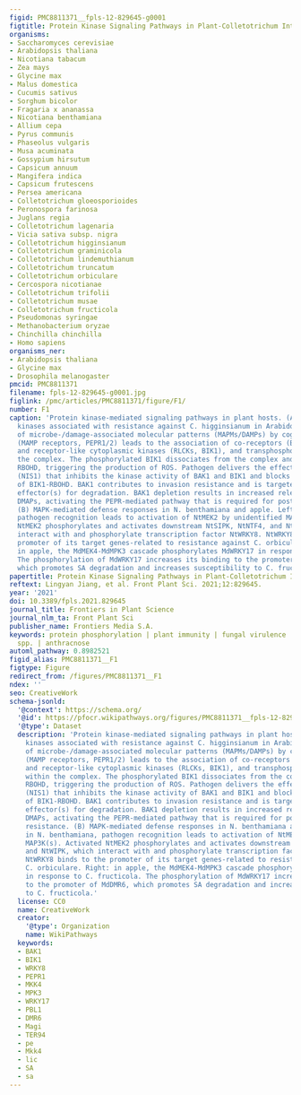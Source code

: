 ```yaml
---
figid: PMC8811371__fpls-12-829645-g0001
figtitle: Protein Kinase Signaling Pathways in Plant-Colletotrichum Interaction
organisms:
- Saccharomyces cerevisiae
- Arabidopsis thaliana
- Nicotiana tabacum
- Zea mays
- Glycine max
- Malus domestica
- Cucumis sativus
- Sorghum bicolor
- Fragaria x ananassa
- Nicotiana benthamiana
- Allium cepa
- Pyrus communis
- Phaseolus vulgaris
- Musa acuminata
- Gossypium hirsutum
- Capsicum annuum
- Mangifera indica
- Capsicum frutescens
- Persea americana
- Colletotrichum gloeosporioides
- Peronospora farinosa
- Juglans regia
- Colletotrichum lagenaria
- Vicia sativa subsp. nigra
- Colletotrichum higginsianum
- Colletotrichum graminicola
- Colletotrichum lindemuthianum
- Colletotrichum truncatum
- Colletotrichum orbiculare
- Cercospora nicotianae
- Colletotrichum trifolii
- Colletotrichum musae
- Colletotrichum fructicola
- Pseudomonas syringae
- Methanobacterium oryzae
- Chinchilla chinchilla
- Homo sapiens
organisms_ner:
- Arabidopsis thaliana
- Glycine max
- Drosophila melanogaster
pmcid: PMC8811371
filename: fpls-12-829645-g0001.jpg
figlink: /pmc/articles/PMC8811371/figure/F1/
number: F1
caption: 'Protein kinase-mediated signaling pathways in plant hosts. (A) Receptor
  kinases associated with resistance against C. higginsianum in Arabidopsis. Perception
  of microbe-/damage-associated molecular patterns (MAPMs/DAMPs) by cognate receptors
  (MAMP receptors, PEPR1/2) leads to the association of co-receptors (BAK1, SERK)
  and receptor-like cytoplasmic kinases (RLCKs, BIK1), and transphosphorylation within
  the complex. The phosphorylated BIK1 dissociates from the complex and phosphorylates
  RBOHD, triggering the production of ROS. Pathogen delivers the effector protein
  (NIS1) that inhibits the kinase activity of BAK1 and BIK1 and blocks the interaction
  of BIK1-RBOHD. BAK1 contributes to invasion resistance and is targeted by unknown
  effector(s) for degradation. BAK1 depletion results in increased release of PROPEP-derived
  DMAPs, activating the PEPR-mediated pathway that is required for post-invasion resistance.
  (B) MAPK-mediated defense responses in N. benthamiana and apple. Left: in N. benthamiana,
  pathogen recognition leads to activation of NtMEK2 by unidentified MAP3K(s). Activated
  NtMEK2 phosphorylates and activates downstream NtSIPK, NtNTF4, and NtWIPK, which
  interact with and phosphorylate transcription factor NtWRKY8. NtWRKY8 binds to the
  promoter of its target genes-related to resistance against C. orbiculare. Right:
  in apple, the MdMEK4-MdMPK3 cascade phosphorylates MdWRKY17 in response to C. fructicola.
  The phosphorylation of MdWRKY17 increases its binding to the promoter of MdDMR6,
  which promotes SA degradation and increases susceptibility to C. fructicola.'
papertitle: Protein Kinase Signaling Pathways in Plant-Colletotrichum Interaction.
reftext: Lingyan Jiang, et al. Front Plant Sci. 2021;12:829645.
year: '2021'
doi: 10.3389/fpls.2021.829645
journal_title: Frontiers in Plant Science
journal_nlm_ta: Front Plant Sci
publisher_name: Frontiers Media S.A.
keywords: protein phosphorylation | plant immunity | fungal virulence | Colletotrichum
  spp. | anthracnose
automl_pathway: 0.8982521
figid_alias: PMC8811371__F1
figtype: Figure
redirect_from: /figures/PMC8811371__F1
ndex: ''
seo: CreativeWork
schema-jsonld:
  '@context': https://schema.org/
  '@id': https://pfocr.wikipathways.org/figures/PMC8811371__fpls-12-829645-g0001.html
  '@type': Dataset
  description: 'Protein kinase-mediated signaling pathways in plant hosts. (A) Receptor
    kinases associated with resistance against C. higginsianum in Arabidopsis. Perception
    of microbe-/damage-associated molecular patterns (MAPMs/DAMPs) by cognate receptors
    (MAMP receptors, PEPR1/2) leads to the association of co-receptors (BAK1, SERK)
    and receptor-like cytoplasmic kinases (RLCKs, BIK1), and transphosphorylation
    within the complex. The phosphorylated BIK1 dissociates from the complex and phosphorylates
    RBOHD, triggering the production of ROS. Pathogen delivers the effector protein
    (NIS1) that inhibits the kinase activity of BAK1 and BIK1 and blocks the interaction
    of BIK1-RBOHD. BAK1 contributes to invasion resistance and is targeted by unknown
    effector(s) for degradation. BAK1 depletion results in increased release of PROPEP-derived
    DMAPs, activating the PEPR-mediated pathway that is required for post-invasion
    resistance. (B) MAPK-mediated defense responses in N. benthamiana and apple. Left:
    in N. benthamiana, pathogen recognition leads to activation of NtMEK2 by unidentified
    MAP3K(s). Activated NtMEK2 phosphorylates and activates downstream NtSIPK, NtNTF4,
    and NtWIPK, which interact with and phosphorylate transcription factor NtWRKY8.
    NtWRKY8 binds to the promoter of its target genes-related to resistance against
    C. orbiculare. Right: in apple, the MdMEK4-MdMPK3 cascade phosphorylates MdWRKY17
    in response to C. fructicola. The phosphorylation of MdWRKY17 increases its binding
    to the promoter of MdDMR6, which promotes SA degradation and increases susceptibility
    to C. fructicola.'
  license: CC0
  name: CreativeWork
  creator:
    '@type': Organization
    name: WikiPathways
  keywords:
  - BAK1
  - BIK1
  - WRKY8
  - PEPR1
  - MKK4
  - MPK3
  - WRKY17
  - PBL1
  - DMR6
  - Magi
  - TER94
  - pe
  - Mkk4
  - lic
  - SA
  - sa
---
```


